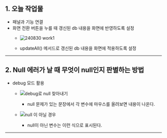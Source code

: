 ## 1. 오늘 작업물
- 패널과 기능 연결
- 화면 전환 버튼을 누를 때 갱신된 db 내용을 화면에 반영하도록 설정
	- ![240830 work1](https://github.com/user-attachments/assets/6bf68d52-efbe-4fc7-9971-20e0ab70629f)

	- updateAll() 메서드로 갱신된 db 내용을 화면에 적용하도록 설정

---
## 2. Null 에러가 날 때 무엇이 null인지 판별하는 방법
- debug 모드 활용
	- ![debug로 null 찾아내기](https://github.com/user-attachments/assets/1051a6c1-f7d1-4046-b2d3-f1842d839922)

		- null 문제가 있는 문장에서 각 변수에 마우스를 올려보면 내용이 나온다.
	- ![null 이 아닐 경우](https://github.com/user-attachments/assets/16482fb3-59c8-481b-94ba-2e63363c06f7)

		- null이 아닌 변수는 이런 식으로 표시된다.

---

